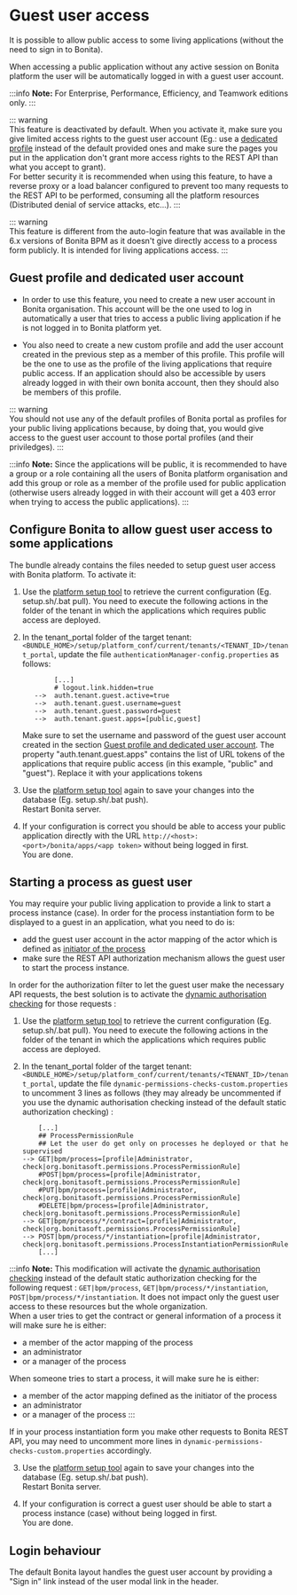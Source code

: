 # Guest user access

It is possible to allow public access to some living applications (without the need to sign in to Bonita).  

When accessing a public application without any active session on Bonita platform the user will be automatically logged in with a guest user account.

:::info 
**Note:** For Enterprise, Performance, Efficiency, and Teamwork editions only.
:::

::: warning  
 This feature is deactivated by default. When you activate it, make sure you give limited access rights to the guest user account (Eg.: use a [dedicated profile](guest-user#prerequisite) instead of the default provided ones and make sure the pages you put in the application don't grant more access rights to the REST API than what you accept to grant).  
 For better security it is recommended when using this feature, to have a reverse proxy or a load balancer configured to prevent too many requests to the REST API to be performed, consuming all the platform resources (Distributed denial of service attacks, etc...).
:::

::: warning  
 This feature is different from the auto-login feature that was available in the 6.x versions of Bonita BPM as it doesn't give directly access to a process form publicly. It is intended for living applications access.
:::

<a id="prerequisite"/>

## Guest profile and dedicated user account

+ In order to use this feature, you need to create a new user account in Bonita organisation. This account will be the one used to log in automatically a user that tries to access a public living application if he is not logged in to Bonita platform yet.

+ You also need to create a new custom profile and add the user account created in the previous step as a member of this profile. This profile will be the one to use as the profile of the living applications that require public access. If an application should also be accessible by users already logged in with their own bonita account, then they should also be members of this profile.  

::: warning  
 You should not use any of the default profiles of Bonita portal as profiles for your public living applications because, by doing that, you would give access to the guest user account to those portal profiles (and their priviledges).
:::

:::info 
**Note:** Since the applications will be public, it is recommended to have a group or a role containing all the users of Bonita platform organisation and add this group or role as a member of the profile used for public application (otherwise users already logged in with their account will get a 403 error when trying to access the public applications).
:::

## Configure Bonita to allow guest user access to some applications

The bundle already contains the files needed to setup guest user access with Bonita platform.
To activate it:

1.  Use the [platform setup tool](BonitaBPM_platform_setup) to retrieve the current configuration (Eg. setup.sh/.bat pull). You need to execute the following actions in the folder of the tenant in which the applications which requires public access are deployed.

2. In the tenant_portal folder of the target tenant: `<BUNDLE_HOME>/setup/platform_conf/current/tenants/<TENANT_ID>/tenant_portal`,
   update the file `authenticationManager-config.properties` as follows:
    ```
            [...]
            # logout.link.hidden=true
       -->  auth.tenant.guest.active=true
       -->  auth.tenant.guest.username=guest
       -->  auth.tenant.guest.password=guest
       -->  auth.tenant.guest.apps=[public,guest] 
    ```
    
    Make sure to set the username and password of the guest user account created in the section [Guest profile and dedicated user account](#prerequisite).
    The property "auth.tenant.guest.apps" contains the list of URL tokens of the applications that require public access (in this example, "public" and "guest"). Replace it with your applications tokens

3. Use the [platform setup tool](BonitaBPM_platform_setup) again to save your changes into the database (Eg. setup.sh/.bat push).  
   Restart Bonita server.

4. If your configuration is correct you should be able to access your public application directly with the URL `http://<host>:<port>/bonita/apps/<app token>` without being logged in first.  
   You are done.

## Starting a process as guest user

You may require your public living application to provide a link to start a process instance (case). In order for the process instantiation form to be displayed to a guest in an application, what you need to do is:
- add the guest user account in the actor mapping of the actor which is defined as [initiator of the process](actors#toc1)
- make sure the REST API authorization mechanism allows the guest user to start the process instance.  

In order for the authorization filter to let the guest user make the necessary API requests, the best solution is to activate the [dynamic authorisation checking](rest-api-authorization#dynamic_authorization) for those requests :  

1.  Use the [platform setup tool](BonitaBPM_platform_setup) to retrieve the current configuration (Eg. setup.sh/.bat pull). You need to execute the following actions in the folder of the tenant in which the applications which requires public access are deployed.

2. In the tenant_portal folder of the target tenant: `<BUNDLE_HOME>/setup/platform_conf/current/tenants/<TENANT_ID>/tenant_portal`,
   update the file `dynamic-permissions-checks-custom.properties` to uncomment 3 lines as follows (they may already be uncommented if you use the dynamic authorisation checking instead of the default static authorization checking) :
    ```
        [...]
        ## ProcessPermissionRule
        ## Let the user do get only on processes he deployed or that he supervised
    --> GET|bpm/process=[profile|Administrator, check|org.bonitasoft.permissions.ProcessPermissionRule]
        #POST|bpm/process=[profile|Administrator, check|org.bonitasoft.permissions.ProcessPermissionRule]
        #PUT|bpm/process=[profile|Administrator, check|org.bonitasoft.permissions.ProcessPermissionRule]
        #DELETE|bpm/process=[profile|Administrator, check|org.bonitasoft.permissions.ProcessPermissionRule]
    --> GET|bpm/process/*/contract=[profile|Administrator, check|org.bonitasoft.permissions.ProcessPermissionRule]
    --> POST|bpm/process/*/instantiation=[profile|Administrator, check|org.bonitasoft.permissions.ProcessInstantiationPermissionRule]
        [...]
    ```
:::info 
**Note:** This modification will activate the [dynamic authorisation checking](rest-api-authorization#dynamic_authorization) instead of the default static authorization checking for the following request : `GET|bpm/process`, `GET|bpm/process/*/instantiation`, `POST|bpm/process/*/instantiation`. It does not impact only the guest user access to these resources but the whole organization.  
When a user tries to get the contract or general information of a process it will make sure he is either:
- a member of the actor mapping of the process
- an administrator 
- or a manager of the process

When someone tries to start a process, it will make sure he is either:
- a member of the actor mapping defined as the initiator of the process
- an administrator
- or a manager of the process
:::

If in your process instantiation form you make other requests to Bonita REST API, you may need to uncomment more lines in `dynamic-permissions-checks-custom.properties` accordingly.

3. Use the [platform setup tool](BonitaBPM_platform_setup) again to save your changes into the database (Eg. setup.sh/.bat push).  
   Restart Bonita server.

4. If your configuration is correct a guest user should be able to start a process instance (case) without being logged in first.  
   You are done.

## Login behaviour

The default Bonita layout handles the guest user account by providing a "Sign in" link instead of the user modal link in the header.

